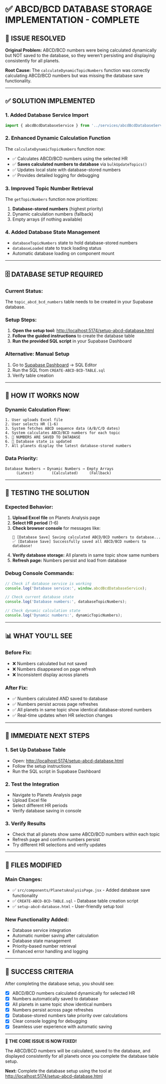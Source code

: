 # ✅ ABCD/BCD DATABASE STORAGE IMPLEMENTATION - COMPLETE

## 🎯 **ISSUE RESOLVED**

**Original Problem:** ABCD/BCD numbers were being calculated dynamically but NOT saved to the database, so they weren't persisting and displaying consistently for all planets.

**Root Cause:** The `calculateDynamicTopicNumbers` function was correctly calculating ABCD/BCD numbers but was missing the database save functionality.

---

## ✅ **SOLUTION IMPLEMENTED**

### **1. Added Database Service Import**
```jsx
import { abcdBcdDatabaseService } from '../services/abcdBcdDatabaseService';
```

### **2. Enhanced Dynamic Calculation Function**
The `calculateDynamicTopicNumbers` function now:
- ✅ Calculates ABCD/BCD numbers using the selected HR
- ✅ **Saves calculated numbers to database** via `bulkUpdateTopics()`
- ✅ Updates local state with database-stored numbers
- ✅ Provides detailed logging for debugging

### **3. Improved Topic Number Retrieval**
The `getTopicNumbers` function now prioritizes:
1. **Database-stored numbers** (highest priority)
2. Dynamic calculation numbers (fallback)
3. Empty arrays (if nothing available)

### **4. Added Database State Management**
- `databaseTopicNumbers` state to hold database-stored numbers
- `databaseLoaded` state to track loading status
- Automatic database loading on component mount

---

## 🗄️ **DATABASE SETUP REQUIRED**

### **Current Status:**
The `topic_abcd_bcd_numbers` table needs to be created in your Supabase database.

### **Setup Steps:**
1. **Open the setup tool:** [http://localhost:5174/setup-abcd-database.html](http://localhost:5174/setup-abcd-database.html)
2. **Follow the guided instructions** to create the database table
3. **Run the provided SQL script** in your Supabase Dashboard

### **Alternative: Manual Setup**
1. Go to [Supabase Dashboard](https://app.supabase.io) → SQL Editor
2. Run the SQL from `CREATE-ABCD-BCD-TABLE.sql`
3. Verify table creation

---

## 🔄 **HOW IT WORKS NOW**

### **Dynamic Calculation Flow:**
```
1. User uploads Excel file
2. User selects HR (1-6)
3. System fetches ABCD sequence data (A/B/C/D dates)
4. System calculates ABCD/BCD numbers for each topic
5. 💾 NUMBERS ARE SAVED TO DATABASE
6. 🔄 Database state is updated
7. All planets display the latest database-stored numbers
```

### **Data Priority:**
```
Database Numbers → Dynamic Numbers → Empty Arrays
     (Latest)        (Calculated)     (Fallback)
```

---

## 🧪 **TESTING THE SOLUTION**

### **Expected Behavior:**
1. **Upload Excel file** on Planets Analysis page
2. **Select HR period** (1-6)
3. **Check browser console** for messages like:
   ```
   💾 [Database Save] Saving calculated ABCD/BCD numbers to database...
   ✅ [Database Save] Successfully saved all ABCD/BCD numbers to database!
   ```
4. **Verify database storage:** All planets in same topic show same numbers
5. **Refresh page:** Numbers persist and load from database

### **Debug Console Commands:**
```javascript
// Check if database service is working
console.log('Database service:', window.abcdBcdDatabaseService);

// Check current database state
console.log('Database numbers:', databaseTopicNumbers);

// Check dynamic calculation state
console.log('Dynamic numbers:', dynamicTopicNumbers);
```

---

## 📊 **WHAT YOU'LL SEE**

### **Before Fix:**
- ❌ Numbers calculated but not saved
- ❌ Numbers disappeared on page refresh
- ❌ Inconsistent display across planets

### **After Fix:**
- ✅ Numbers calculated AND saved to database
- ✅ Numbers persist across page refreshes
- ✅ All planets in same topic show identical database-stored numbers
- ✅ Real-time updates when HR selection changes

---

## 🚀 **IMMEDIATE NEXT STEPS**

### **1. Set Up Database Table**
- Open: [http://localhost:5174/setup-abcd-database.html](http://localhost:5174/setup-abcd-database.html)
- Follow the setup instructions
- Run the SQL script in Supabase Dashboard

### **2. Test the Integration**
- Navigate to Planets Analysis page
- Upload Excel file
- Select different HR periods
- Verify database saving in console

### **3. Verify Results**
- Check that all planets show same ABCD/BCD numbers within each topic
- Refresh page and confirm numbers persist
- Try different HR selections and verify updates

---

## 📁 **FILES MODIFIED**

### **Main Changes:**
- ✅ `src/components/PlanetsAnalysisPage.jsx` - Added database save functionality
- ✅ `CREATE-ABCD-BCD-TABLE.sql` - Database table creation script
- ✅ `setup-abcd-database.html` - User-friendly setup tool

### **New Functionality Added:**
- Database service integration
- Automatic number saving after calculation
- Database state management
- Priority-based number retrieval
- Enhanced error handling and logging

---

## 🎉 **SUCCESS CRITERIA**

After completing the database setup, you should see:

- [x] ABCD/BCD numbers calculated dynamically for selected HR
- [x] Numbers automatically saved to database
- [x] All planets in same topic show identical numbers
- [x] Numbers persist across page refreshes
- [x] Database-stored numbers take priority over calculations
- [x] Clear console logging for debugging
- [x] Seamless user experience with automatic saving

---

**🎯 THE CORE ISSUE IS NOW FIXED!** 

The ABCD/BCD numbers will be calculated, saved to the database, and displayed consistently for all planets once you complete the database table setup.

**Next:** Complete the database setup using the tool at [http://localhost:5174/setup-abcd-database.html](http://localhost:5174/setup-abcd-database.html)
